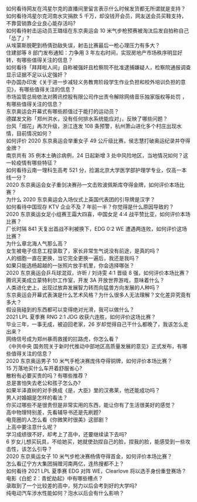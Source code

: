 如何看待网友在鸿星尔克的直播间里留言表示什么时候发货都无所谓就是支持？  
如何看待鸿星尔克河南水灾捐款 5 千万，却没钱开会员，网友送会员买鞋支持，不靠营销靠企业良心能存活吗?  
如何看待射击运动员王璐瑶在东京奥运会 10 米气步枪预赛被淘汰后发自拍称自己「怂了」?  
从埃蒙斯脱靶到杨倩劲敌失误，射击比赛最后一枪心理压力有多大？  
住建部等 8 部门发布通知：力争用 3 年左右时间，实现房地产市场秩序明显好转，有哪些值得关注的信息？  
如何看待「拜拜啦人间」自称被强奸且检察院不批准逮捕嫌疑人，检察院通报调查显示证据不足以认定强奸？  
中办国办印发《关于进一步减轻义务教育阶段学生作业负担和校外培训负担的意见》，有哪些值得关注的信息？  
市场监管总局依法对腾讯控股有限公司作出责令解除网络音乐独家版权等处罚 ，有哪些值得关注的信息？  
东京奥运会开幕式有哪些颜值过于能打的运动员？  
德媒发文称「郑州洪水，没有任何排水系统能应对」，反映了哪些问题？  
台风「烟花」再次升级，浙江连发 108 条预警，杭州萧山进化多个村庄出现水情，目前情况如何？  
如何评价 2020 东京奥运会举重女子 49 公斤级比赛，侯志慧打破奥运纪录并夺得金牌？  
南京共有 35 例本土确诊病例，24 日起新增 3 处中风险地区，当地情况如何？这一轮疫情有哪些特征？  
如何看待云南一理科生高考 521 分，捡漏北京大学医学部护理学专业，仅高一本线一分？  
2020 东京奥运会女子重剑决赛孙一文击败波佩斯库夺得金牌，如何评价本场比赛？  
为什么 2020 东京奥运会入场仪式上英国代表团的引导牌是汉字？  
如何看待中国现存 KTV 企业不及 7 年前一半？你觉得是什么原因导致的？  
2020 东京奥运女足小组赛王霜大四喜，中国女足 4:4 战平赞比亚，如何评价本场比赛？  
厂长时隔 841 天复出首战不利被换下，EDG 0:2 WE 遭遇两连败，如何评价这场比赛？  
为什么章北海人气那么高？  
女生被电子信息工程录取了，家长非常生气说没有前途，是真的吗？  
人的细胞一直在更换，当它完全更换一遍后，我还是我吗？  
如果只能选杨超越的一张照片放手机里，你会选择哪张？  
2020 东京奥运会乒乓球混双，许昕 / 刘诗雯 4:1 晋级 8 强，如何评价本场比赛？  
腾讯天美成立蒙特利尔工作室，开发 3A 开放世界游戏，意味着什么？  
人类进化史上，出现过放弃发展智力转而向猛兽方向发展的人种吗？  
东京奥运会开幕式表演是什么艺术风格？为什么很多人无法理解？文化差异究竟有多大？  
假设我碰到的东西都可以变得绝对光滑，我可以做什么？  
2021 LPL 夏季赛 RNG 2:1 JDG 收获六连胜，如何评价这场比赛？  
毕业三年，一事无成，被迫回老家，26 岁却觉得自己干什么都晚了，我该怎么走出来？  
网络信号成为郑州暴雨救援的拦路虎，你怎么看？  
《中共中央 国务院关于新时代推动中部地区高质量发展的意见》正式发布，有哪些值得关注的信息？  
2020 东京奥运男子 10 米气手枪决赛庞伟夺得铜牌，如何评价本场比赛？  
15 万落地买什么车开着舒服省心?  
散粉有必要买贵的吗？有哪些推荐？  
总是害怕失去老公和孩子怎么办?  
如果半泽直树的对手换成《是，大臣》里的汉弗莱，他还能成功吗？  
男人对婚姻是怎样的看法？  
你买过哪些不是很贵但是非常实用的东西，能让你有了生活很美好的感觉？  
高中物理特别差，先看辅导书还是先刷题?  
电竞圈的人怎么看《你微笑时很美》这部剧？  
上高中要注意什么呢？  
学习成绩很不好，却考上了高中，还要继续读下去吗?  
6 岁女儿想买玩具，不给她买，她就使劲捏自己的脸，捏我的脸，能感受到一些攻击性，该怎么引导？  
2020 东京奥运女子 10 米气步枪决赛杨倩夺得首金，如何评价本场比赛？  
怎么看辽宁方大集团捐赠河南两亿，连热搜都不上？  
如何看待 2021 LPL 夏季赛 EDG 对阵 WE，Clearlove 将以选手身份重登赛场？  
电影《白蛇 2：青蛇劫起》中有哪些槽点？  
录取到了一个比较差的高中，努力以后会考到好的大学吗?  
纯电动汽车涉水性能如何？泡水以后会有什么影响？  
